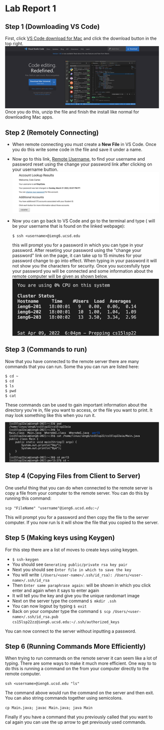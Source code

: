Lab Report 1
===

Step 1 (Downloading VS Code)
---
First, click [VS Code download for Mac](https://code.visualstudio.com/) and click the download button in the top right.
![Image](screenshots/Screen%20Shot%202022-04-08%20at%205.32.50%20PM.png)
Once you do this, unzip the file and finish the install like normal for downloading Mac apps.

Step 2 (Remotely Connecting)
---
* When remote connecting you must create a **New File** in VS Code. Once you do this write some code in the file and save it under a name. 
* Now go to this link, [Remote Username](https://sdacs.ucsd.edu/~icc/index.php), to find your username and password reset using the change your password link after clicking on your username button. 
![Image](screenshots/Screen%20Shot%202022-04-08%20at%205.45.19%20PM.png)

* Now you can go back to VS Code and go to the terminal and type (<username> will be your username that is found on the linked webpage):

    `$ ssh <username>@ieng6.ucsd.edu`

    this will prompt you for a password in which you can type in your password. After reseting your password using the "change your password" link on the page, it can take up to 15 minutes for your password change to go into effect. When typing in your password it will not show you the characters for security. Once you succesfully type your password you will be connected and some information about the remote computer will be given as shown below.
    ![Image](screenshots/Screen%20Shot%202022-04-09%20at%206.05.22%20PM.png)

Step 3 (Commands to run)
---
Now that you have connected to the remote server there are many commands that you can run. Some tha you can run are listed here:
```
$ cd ~
$ cd
$ ls
$ pwd
$ cat
```
These commands can be used to gain important information about the directory you're in, file you want to access, or the file you want to print. It may look something like this when you run it.

![Image](screenshots/Screen%20Shot%202022-04-09%20at%206.45.17%20PM.png)

Step 4 (Copying Files from Client to Server)
---
One useful thing that you can do when connected to the remote server is copy a file from your computer to the remote server. You can do this by running this command:

`scp "FileName" "username"@ieng6.ucsd.edu:~/`

This will prompt you for a password and then copy the file to the server computer. If you now run ls it will show the file that you copied to the server.

Step 5 (Making keys using Keygen)
---

For this step there are a list of moves to create keys using keygen.

* `$ ssh-keygen`
* You should see `Generating public/private rsa key pair`
* Next you should see `Enter file in which to save the key`
* You will write `(/Users/<user-name>/.ssh/id_rsa): /Users/<user-name>/.ssh/id_rsa`
* Then `Enter same paraphrase again:` will be shown in which you click enter and again when it says to enter again
* It will tell you the key and give you the unique randomart image
* Next on the server type the command `$ mkdir .ssh`
* You can now logout by typing `$ exit` 
* Back on your computer type the command `$ scp /Users/<user-name>/.ssh/id_rsa.pub cs15lsp22zz@ieng6.ucsd.edu:~/.ssh/authorized_keys`

You can now connect to the server without inputting a password.

Step 6 (Running Commands More Efficiently)
---

When trying to run commands on the remote server it can seem like a lot of typing. There are some ways to make it much more efficient. One way to to do this is running a command on the from your computer directly to the remote computer.

`ssh <username>@ieng6.ucsd.edu "ls"`

The command above would run the command on the server and then exit. You can also string commands together using semicolons.

`cp Main.java; javac Main.java; java Main`

Finally if you have a command that you previously called that you want to cal again you can use the up arrow to get previously used commands.

